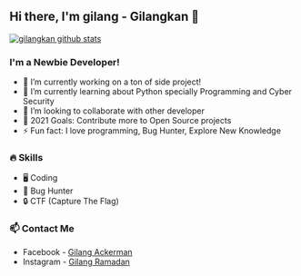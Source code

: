 ## Hi there, I'm gilang - Gilangkan 👋

[![gilangkan github stats](https://github-readme-stats.vercel.app/api?username=gilangkan)](https://github.com/gilangkan/gilangkan)

### I'm a Newbie Developer!
- 🔭 I’m currently working on a ton of side project!
- 🌱 I’m currently learning about Python specially Programming and Cyber Security
- 👯 I’m looking to collaborate with other developer
- 🥅 2021 Goals: Contribute more to Open Source projects
- ⚡ Fun fact: I love programming, Bug Hunter, Explore New Knowledge

### 🔥 Skills
- 🖥 Coding
- 👾 Bug Hunter
- 🔒 CTF (Capture The Flag)

<!--START_SECTION:waka-->
<!--END_SECTION:waka-->

### 📫 Contact Me
- Facebook  - [Gilang Ackerman](https://www.facebook.com/iputra.py)
- Instagram - [Gilang Ramadan](https://instagram.com/gilangrmdns_24)
